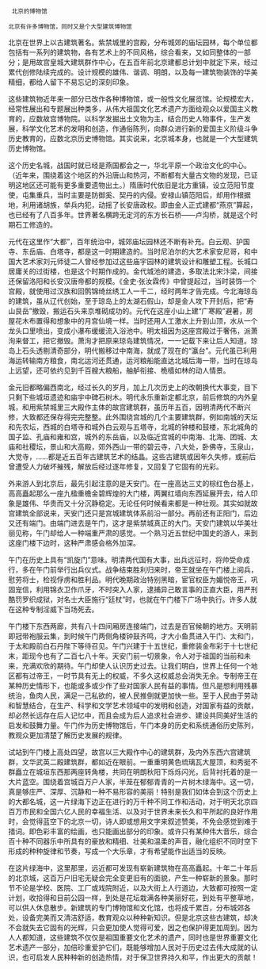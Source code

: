      北京的博物馆 

    北京有许多博物馆，同时又是个大型建筑博物馆

   北京在世界上以古建筑著名。紫禁城里的宫殿，分布城郊的庙坛园林，每个单位都包括有一系列的建筑物，各有艺术上的不同风格，综合看来，又如同整体的一部分；是用故宫皇城大建筑群作中心，在五百年前北京建都总计划中就定下来，经过累代创修陆续完成的。设计规模的雄伟、谐调、明朗，以及每一建筑物装饰的华美精细，都给人留下不易忘记的深刻印象。

   这些建筑物近年来一部分已改作各种博物馆，或一般性文化展览馆。论规模宏大，经常性展出和专题展出种类多，从伟大祖国文化艺术遗产方面给观众以爱国主义教育的，应数故宫博物院。以科学发掘出土文物为主，结合历史人物事件，生产发展，科学文化艺术的发明和创造，作通俗陈列，向群众进行新的爱国主义阶级斗争历史教育的，应数北京历史博物馆。其实说来，北京城本身，也就是一个大型建筑历史博物馆。

   这个历史名城，战国时就已经是燕国都会之一，华北平原一个政治文化的中心。（近年来，围绕着这个地区的外沿唐山和热河，不断都有大量古文物的发现，已证明这地区还可能有更多重要遗物出土。）隋唐时代依旧是北方重镇，设立范阳节度使，屯集重兵，当时主要是防御奚、契丹的内侵。安禄山镇范阳后，却用作根据地，利用诸胡族，举兵内犯，动摇了长安唐政权。即由金人正式建都“燕京”算起，也已经有了八百多年。世界著名横跨无定河的东方长石桥——卢沟桥，就是这个时期石工修造的。

   元代在这里作“大都”，百年统治中，城郊庙坛园林还不断有补充。白云观、护国寺、东岳庙、白塔寺，都是这一时期建造的。当时尼泊尔的大艺术家安尼哥，和中国大艺术家刘元师徒二人曾经参加过这些庙宇园林的建筑设计和雕塑工程。长城口居庸关的过街楼，也是这个时期作成的。金代城池的建造，多取法北宋汴梁，间接还保留洛阳和长安汉唐帝都的规模。《金史·张汝霖传》中曾提起过，当时装饰一个宫殿，就使用过汉族和回鹘锦绮丝绣工人一千二，经时两年才告完成。今北海琼岛的建筑，虽从辽代创始，至于琼岛上的太湖石假山，却是金人攻下开封后，把“寿山艮岳”撤毁，搬运石头来京堆砌成功的。元代在这座小山上建“广寒殿”避暑，房屋花木布置得和想象中的月宫仙境一样。当时还用人工激水上升到山顶，水从一个龙头口里喷出，变成小瀑布缓缓流入浴池中。明太祖因为这座宫殿过于奢伟，派萧洵来督工，把它撤毁。萧洵才把原来琼岛建筑情况，一一记载下来让后人知道。琼岛上石头透剔清奇部分，明代搬移过中南海，就成了现在的“瀛台”。元代虽已利用海运转输南方粮食，南北运河还贯通，运河粮船能直达北城后海一带，当时在琼岛上远望，还可依约见到千百艘大粮船，舳舻衔接、桅樯如林的动人情景。

   金元旧都略偏西南北，经过长久的岁月，加上几次历史上的改朝换代大事变，目下只剩下些城垣遗迹和庙宇中碑石树木。明代永乐重新定都北京，前后修筑的内外皇城，和用紫禁城里三大殿作主体的故宫建筑群，虽历年五百，因明清两代不断兴修，大致都还保存得完完整整。此外围绕宫城的几个主要建筑群，例如南城的天坛和先农坛，西城的白塔寺和城外白云观与五塔寺，北城的钟楼和鼓楼，东北城角的国子监、孔庙和雍和宫，城外的东岳庙，以及临近宫城的中南海、北海、团城、太庙和社稷坛，景山和大高殿，郊外西山一带的碧云寺，八大处，卧佛寺，玉泉山，大觉寺，……都是近五百年古建筑艺术的结晶。这些古建筑或因年久失修，或前后曾遭受人力破坏摧残，解放后经过逐年修复，又回复了它固有的光彩。

   外来游人到北京后，最先引起注意的是天安门。在一座高达三丈的棕红色台基上，高高矗起那么一座九楹重檐金碧辉煌的大门楼，两翼红墙向东西延展开去，给人印象是雄伟、华贵而又十分沉静稳定。无论任何时候看来都是一种壮观。其实如就故宫建筑全部说来，天安门还只是宫城建筑体系前沿一部分。再前还有正阳门，后边又还有端门。由端门进去是午门，这才是紫禁城真正的大门。天安门建筑以华美壮丽见称，午门却给人一种端重严肃的感觉。一个熟习近五世纪中国史的游人，来到这座门楼下边时，这种严肃感会格外加深。

   午门在历史上具有“凯旋门”意味。明清两代国有大事，出兵远征时，将帅受命成行，多在午门前举行出兵仪式。战争结束胜利归来时，帝王就坐在午门楼上阅兵，慰劳将士，检视俘虏和胜利品。明代晚期政治特别黑暗，宦官权臣为媚悦帝王，巩固宠信，利用锦衣卫作爪牙，不时突入人家，逮捕异己敢言事的正直大臣，用严刑酷罚罗织成狱，对名士大臣施行“廷杖”时，也就在午门楼下广场中执行。许多人就在这种专制淫威下当场死去。

   午门楼下东西两廊，共有八十四间厢房连接端门，过去是百官候朝的地方。天明前即冠带袍服云集，到时候午门两侧角楼钟鼓齐鸣，才大小鱼贯进入午门、太和门，于太和殿前白石丹陛下等待召见。午门兴建于十五世纪，重修装金布彩于十七世纪末，距现今也有了二百七八十年。天安门前一切景象，令人对于祖国的当前和未来，充满欢欣的期待。午门却使人认识历史过去。让我们明白，世界上任何一个地区都有过帝王，一时节具有无上的权威，不多久这权威总会消失无余。专制帝王在某种历史情形下，也能或多或少作了些对国家人民有益的事情。但凡是想利用残暴统治，鱼肉人民，满足一己私欲的，被人民推倒就更加快一些。至于人民由于劳动和智慧结合，在生产、科学和文学艺术领域中的发明和创造，对国家有益的贡献，却必然长远存在后人记忆中，而且会成为后人追求社会进步、建设共同美好生活的启发和鼓舞力量。午门作为历史博物馆后，午门本身的历史和系统通俗历史陈列，教观众更加清楚了解历史发展的规律。

   试站到午门楼上高处四望，故宫以三大殿作中心的建筑群，及内外东西六宫建筑群，文华武英二殿建筑群，都如近在眼前。一重重明黄色琉璃瓦大屋顶，和秀挺不群矗立在城垣东西那两座转角楼，共同在明朗秋阳下烁烁闪光，后背衬托着的是一大片蓝空。围绕着宫城百万户人家，半笼在郁郁青青的一片树木绿海中。这一切，真是够庄严、深厚、沉静和一种不易形容的美丽！特别是我们如体会到这个历史上的大都名城，这一片绿海下边正在进行的万千种不同工作和活动，对于明天北京四百万市民和全国六亿人民的幸福生活、以及对于世界未来长久和平所起的良好作用时，会觉得蓝空下的北京一切，诗人即或想用文字来叙述赞美，不免会感觉到难于措词。即色彩丰富的绘画，也只能画出部分的印象。或许只有某种伟大音乐，综合百十种不同器乐中所具有的豪放和精细、壮美和温柔的声音，融化组织不同时空下形成的种种旋律和节奏，写成一个大乐章，才有希望能作出适当的反映。

   在这片绿海中，这里那里，远近都可发现有崭新建筑物在高高矗起。十年二十年后的北京城，这百万户旧宅无疑会完全变更旧有的面貌，产生一种崭新的景象。那时节不论是学校、医院、工厂或戏院附近，以及大街上人行道边，大致都可按照一定计划，收拾得和目前公园一样，到处是花坛栽满各种美丽好花，到处有平整草地，可以供人休息散步。新建筑的专门博物馆和文化馆，也将成千累百，分布城郊各处，设备完美而又清洁舒适，教育观众以种种新知识。但是北京这些古建筑，却决不会就失去它固有的光辉，只会更加使人觉得可爱，因之也保护得更加周到。因为人人都知道，这些建筑不仅仅是祖国重要文化艺术的遗产，同时也是世界重要文化艺术遗产一部分，加倍珍重爱护它们，既能够增加人民对于历史过去伟大成就的认识，也可启发人民种种新的创造热情，对于保卫世界持久和平，作出更大的贡献！

